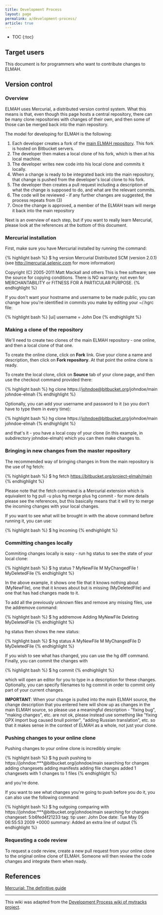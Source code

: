 ```yaml
---
title: Development Process
layout: page
permalink: a/development-process/
article: true
---
```


* TOC
{:toc}

## Target users

This document is for programmers who want to contribute changes to ELMAH.

## Version control

### Overview

ELMAH uses Mercurial, a distributed version control system. What this means is that, even though this page hosts a central repository, there can be many clone repositories with changes of their own, and then some of those can be merged back into the main repository.

The model for developing for ELMAH is the following:

1. Each developer creates a fork of the [main ELMAH repository](https://bitbucket.org/project-elmah/main). This fork is hosted on Bitbucket servers.
2. The developer then makes a local clone of his fork, which is then at his local machine.
3. The developer writes new code into his local clone and commits it locally.
4. When a change is ready to be integrated back into the main repository, that change is pushed from the developer's local clone to his fork.
5. The developer then creates a pull request including a description of what the change is supposed to do, and what are the relevant commits.
6. The code will be reviewed - if any further changes are suggested, the process repeats from (3)
7. Once the change is approved, a member of the ELMAH team will merge it back into the main repository

Next is an overview of each step, but if you want to really learn Mercurial, please look at the references at the bottom of this document.

### Mercurial installation

First, make sure you have Mercurial installed by running the command:

{% highlight bash %}
$ hg version
Mercurial Distributed SCM (version 2.0.1)
(see http://mercurial.selenic.com for more information)

Copyright (C) 2005-2011 Matt Mackall and others
This is free software; see the source for copying conditions. There is NO
warranty; not even for MERCHANTABILITY or FITNESS FOR A PARTICULAR PURPOSE.
{% endhighlight %}

If you don't want your hostname and username to be made public, you can change how you're identified in commits you make by editing your ~/.hgrc file:

{% highlight bash %}
[ui]
username = John Doe
{% endhighlight %}

### Making a clone of the repository

We'll need to create two clones of the main ELMAH repository - one online, and then a local clone of that one.

To create the online clone, click on **Fork** link. Give your clone a name and description, then click on **Fork repository**. At that point the online clone is ready.

To create the local clone, click on **Source** tab of your clone page, and then use the checkout command provided there:

{% highlight bash %}
hg clone https://johndoe@bitbucket.org/johndoe/main johndoe-elmah
{% endhighlight %}

Optionally, you can add your username and password to it (so you don't have to type them in every time):

{% highlight bash %}
hg clone https://johndoe@bitbucket.org/johndoe/main johndoe-elmah
{% endhighlight %}

and that's it - you have a local copy of your clone (in this example, in subdirectory johndoe-elmah) which you can then make changes to.

### Bringing in new changes from the master repository

The recommended way of bringing changes in from the main repository is the use of hg fetch:

{% highlight bash %}
$ hg fetch https://bitbucket.org/project-elmah/main
{% endhighlight %}

Please note that the fetch command is a Mercurial extension which is equivalent to hg pull -u plus hg merge plus hg commit - for more details please see the references, but this basically means that it will try to merge the incoming changes with your local changes.

If you want to see what will be brought in with the above command before running it, you can use:

{% highlight bash %}
$ hg incoming
{% endhighlight %}

### Committing changes locally

Commiting changes locally is easy - run hg status to see the state of your local clone:

{% highlight bash %}
$ hg status
?  MyNewFile
M  MyChangedFile
!  MyDeletedFile
{% endhighlight %}

In the above example, it shows one file that it knows nothing about (MyNewFile), one that it knows about but is missing (MyDeletedFile) and one that has had changes made to it.

To add all the previously unknown files and remove any missing files, use the addremove command:

{% highlight bash %}
$ hg addremove
Adding MyNewFile
Deleting MyDeletedFile
{% endhighlight %}

hg status then shows the new status:

{% highlight bash %}
$ hg status
A  MyNewFile
M  MyChangedFile
D  MyDeletedFile
{% endhighlight %}

If you wish to see what has changed, you can use the hg diff command. Finally, you can commit the changes with

{% highlight bash %}
$ hg commit
{% endhighlight %}

which will open an editor for you to type in a description for these changes. Optionally, you can specify filenames to hg commit in order to commit only part of your current changes.

**IMPORTANT**: When your change is pulled into the main ELMAH source, the change description that you entered here will show up as changes in the main ELMAH source, so please use a meaningful description - "fixing bug", "making changes", etc. are not ok, please instead use something like "fixing GPX import bug caused bnull pointer", "adding Russian translation", etc. so that it makes sense in the context of ELMAH as a whole, not just your clone.

### Pushing changes to your online clone

Pushing changes to your online clone is incredibly simple:

{% highlight bash %}
$ hg push
pushing to https://johndoe:***@bitbucket.org/johndoe/main
searching for changes
adding changesets
adding manifests
adding file changes
added 1 changesets with 1 changes to 1 files
{% endhighlight %}

and you're done.

If you want to see what changes you're going to push before you do it, you can also use the following command:

{% highlight bash %}
$ hg outgoing
comparing with https://johndoe:***@bitbucket.org/johndoe/main
searching for changes
changeset:   5:b6fed4f21233
tag:         tip
user:        John Doe
date:        Tue May 05 06:55:53 2009 +0000
summary:     Added an extra line of output
{% endhighlight %}

### Requesting a code review

To request a code review, create a new pull request from your online clone to the original online clone of ELMAH. Someone will then review the code changes and integrate them when ready.

## References

[Mercurial: The definitive guide](http://hgbook.red-bean.com/)

---

This wiki was adapted from the [Development Process wiki of mytracks project](http://code.google.com/p/mytracks/wiki/DevelopmentProcess).
